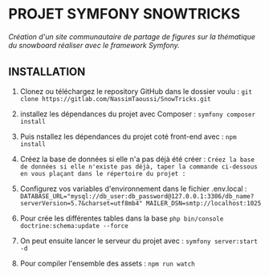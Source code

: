 # PROJET SYMFONY SNOWTRICKS

###### Création d'un site communautaire de partage de figures sur la thématique du snowboard réaliser avec le framework Symfony.

## INSTALLATION


1. Clonez ou téléchargez le repository GitHub dans le dossier voulu :
``
git clone https://gitlab.com/NassimTaoussi/SnowTricks.git
``

2. installez les dépendances du projet avec Composer :
``
symfony composer install
``

3. Puis nstallez les dépendances du projet coté front-end avec :
``
npm install
``

4. Créez la base de données si elle n'a pas déjà été créer :
``
Créez la base de données si elle n'existe pas déjà, taper la commande ci-dessous en vous plaçant dans le répertoire du projet :
``

5. Configurez vos variables d'environnement dans le fichier .env.local :
``
DATABASE_URL="mysql://db_user:db_password@127.0.0.1:3306/db_name?serverVersion=5.7&charset=utf8mb4"
MAILER_DSN=smtp://localhost:1025
``

6. Pour crée les différentes tables dans la base 
``
php bin/console doctrine:schema:update --force
``

7. On peut ensuite lancer le serveur du projet avec :
``
symfony server:start -d
``

8. Pour compiler l'ensemble des assets :
``
npm run watch
``